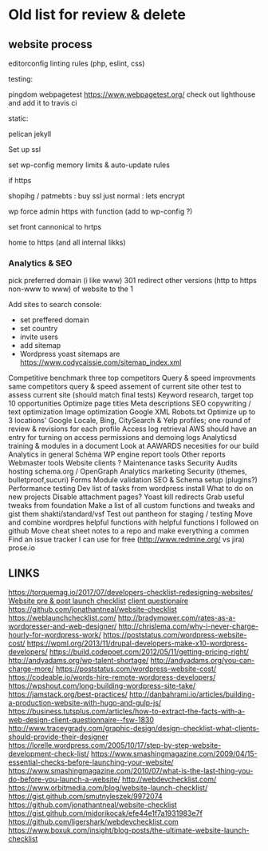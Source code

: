 # Old list for review & delete

## website process

editorconfig
linting rules (php, eslint, css)

testing:

pingdom
webpagetest
https://www.webpagetest.org/
check out lighthouse and add it to travis ci

static:

pelican
jekyll


Set up ssl


set wp-config memory limits & auto-update rules


if https 

shopihg / patmebts : buy ssl
just normal : lets encrypt

wp force admin https with function (add to wp-config ?)

set front cannonical to hrtps

home to https (and all internal likks)





### Analytics & SEO

pick preferred domain (i like www)
301 redirect other versions (http to https non-www to www) of website to the 1 

Add sites to search console:
- set preffered domain
- set country
- invite users
- add sitemap
- Wordpress yoast sitemaps are https://www.codycaissie.com/sitemap_index.xml







Competitive benchmark three top competitors
Query & speed improvments same competitors
query & speed assement of current site
other test to assess current site (should match final tests)
Keyword research, target top 10 opportunities
Optimize page titles
Meta descriptions
SEO copywriting / text optimization
Image optimization
Google XML
Robots.txt
Optimize up to 3 locations' Google Locale, Bing, CitySearch & Yelp profiles; one round of review & revisions for each profile
Access log retrieval
AWS should have an entry for turning on access permissions and demoing logs
Analyticsd training & modules in a document
Look at AAWARDS necesities for our build
Analytics in general
Schéma
WP engine report tools
Other reports
Webmaster tools
Website clients ?
Maintenance tasks
Security Audits
hosting
schema.org / OpenGraph
Analytics
marketing
Security (ithemes, bulletproof,sucuri)
Forms
Module validation
SEO & Schema setup (plugins?)
Performance testing
Dev list of tasks from wordpress install
What to do on new projects
Disable attachment pages?
Yoast kill redirects
Grab useful tweaks from foundation
Make a list of all custom functions and tweaks and gist them shakti/standard/vsf
Test out pantheon for staging / testing
Move and combine wordpres helpful functions with helpful functions I followed on github
Move cheat sheet notes to a repo and make everything a commen
Find an issue tracker I can use for free (http://www.redmine.org/ vs jira)
prose.io

## LINKS

https://torquemag.io/2017/07/developers-checklist-redesigning-websites/
[Website pre & post launch checklist](https://humaan.com/checklist/)
[client questionaire](https://business.tutsplus.com/articles/how-to-extract-the-facts-with-a-web-design-client-questionnaire--fsw-1830)
https://github.com/jonathantneal/website-checklist
https://weblaunchchecklist.com/
http://bradymower.com/rates-as-a-wordpresser-and-web-designer/
http://chrislema.com/why-i-never-charge-hourly-for-wordpress-work/
https://poststatus.com/wordpress-website-cost/
https://wpml.org/2013/11/drupal-developers-make-x10-wordpress-developers/
https://build.codepoet.com/2012/05/11/getting-pricing-right/
http://andyadams.org/wp-talent-shortage/
http://andyadams.org/you-can-charge-more/
https://poststatus.com/wordpress-website-cost/
https://codeable.io/words-hire-remote-wordpress-developers/
https://wpshout.com/long-building-wordpress-site-take/
https://jamstack.org/best-practices/
http://danbahrami.io/articles/building-a-production-website-with-hugo-and-gulp-js/
https://business.tutsplus.com/articles/how-to-extract-the-facts-with-a-web-design-client-questionnaire--fsw-1830
http://www.traceygrady.com/graphic-design/design-checklist-what-clients-should-provide-their-designer
https://lorelle.wordpress.com/2005/10/17/step-by-step-website-development-check-list/
https://www.smashingmagazine.com/2009/04/15-essential-checks-before-launching-your-website/
https://www.smashingmagazine.com/2010/07/what-is-the-last-thing-you-do-before-you-launch-a-website/
http://webdevchecklist.com/
https://www.orbitmedia.com/blog/website-launch-checklist/
https://gist.github.com/smutnyleszek/9972074
https://github.com/jonathantneal/website-checklist
https://gist.github.com/midorikocak/efe44e1f7a1931983e7f
https://github.com/ligershark/webdevchecklist.com
https://www.boxuk.com/insight/blog-posts/the-ultimate-website-launch-checklist
